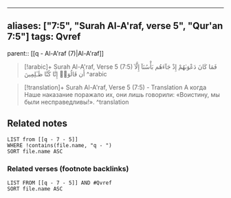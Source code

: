 
---
aliases: ["7:5", "Surah Al-A'raf, verse 5", "Qur'an 7:5"]
tags: Qvref
---

parent:: [[q - Al-A'raf (7)|Al-A'raf]]

> [!arabic]+ Surah Al-A'raf, Verse 5 (7:5)
> <span class="quran-arabic">فَمَا كَانَ دَعْوَىٰهُمْ إِذْ جَآءَهُم بَأْسُنَآ إِلَّآ أَن قَالُوٓا۟ إِنَّا كُنَّا ظَـٰلِمِينَ</span>
^arabic

> [!translation]+ Surah Al-A'raf, Verse 5 (7:5) - Translation
> А когда Наше наказание поражало их, они лишь говорили: «Воистину, мы были несправедливы!».
^translation



## Related notes
```dataview
LIST from [[q - 7 - 5]]
WHERE !contains(file.name, "q - ")
SORT file.name ASC
```

### Related verses (footnote backlinks)
```dataview
LIST FROM [[q - 7 - 5]] AND #Qvref
SORT file.name ASC
```

